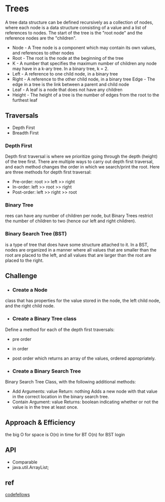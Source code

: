 # Trees
A tree data structure can be defined recursively as a collection of nodes, where each node is a data structure consisting of a value and a list of references to nodes. The start of the tree is the "root node" and the reference nodes are the "children".
- Node - A Tree node is a component which may contain its own values, and references to other nodes
- Root - The root is the node at the beginning of the tree
- K - A number that specifies the maximum number of children any node may have in a k-ary tree. In a binary tree, k = 2.
- Left - A reference to one child node, in a binary tree
- Right - A reference to the other child node, in a binary tree
Edge - The edge in a tree is the link between a parent and child node
- Leaf - A leaf is a node that does not have any children
- Height - The height of a tree is the number of edges from the root to the furthest leaf

## Traversals

- Depth First
- Breadth First
### Depth First
Depth first traversal is where we prioritize going through the depth (height) of the tree first. There are multiple ways to carry out depth first traversal, and each method changes the order in which we search/print the root. Here are three methods for depth first traversal:

- Pre-order: root >> left >> right
- In-order: left >> root >> right
- Post-order: left >> right >> root

### Binary Tree 
rees can have any number of children per node, but Binary Trees restrict the number of children to two (hence our left and right children).
### Binary Search Tree (BST)
 is a type of tree that does have some structure attached to it. In a BST, nodes are organized in a manner where all values that are smaller than the root are placed to the left, and all values that are larger than the root are placed to the right.
## Challenge
- ### Create a Node 
class that has properties for the value stored in the node, the left child node, and the right child node.
- ### Create a Binary Tree class
Define a method for each of the depth first traversals:
- pre order
- in order
- post order 
which returns an array of the values, ordered appropriately.


- ### Create a Binary Search Tree
Binary Search Tree Class, with the following additional methods:
- Add
Arguments: value
Return: nothing
Adds a new node with that value in the correct location in the binary search tree.
- Contain
Argument: value
Returns: boolean indicating whether or not the value is in the tree at least once.

## Approach & Efficiency
the big O  for space is O(n)
in time for BT O(n)
for BST login

## API
-  Comparable<T>
- java.util.ArrayList;

## ref
 [codefellows](https://codefellows.github.io/common_curriculum/data_structures_and_algorithms/Code_401/class-15/resources/Trees.html)

